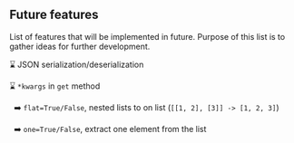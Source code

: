 ## Future features
List of features that will be implemented in future. Purpose of this list is to gather ideas for further development.

:hourglass: JSON serialization/deserialization 

:hourglass: `*kwargs` in `get` method

&nbsp;&nbsp;:arrow_right: `flat=True/False`, nested lists to on list (`[[1, 2], [3]] -> [1, 2, 3]`) 

&nbsp;&nbsp;:arrow_right: `one=True/False`, extract one element from the list
 
